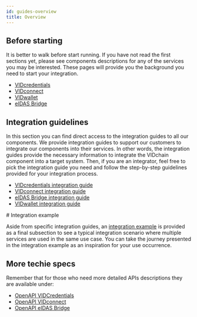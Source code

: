 ```yaml
---
id: guides-overview
title: Overview
---
```


## Before starting

It is better to walk before start running. If you have not read the first sections yet, please see components descriptions for any of the services you may be interested. These pages will provide you the background you need to start your integration.

- [VIDcredentials](../1-Components/0-vidcredential.md)
- [VIDconnect](../1-Components/1-vidconnect.md)
- [VIDwallet](../1-Components/2-vidwallet.md)
- [eIDAS Bridge](../1-Components/3-eidas-bridge.md)

## Integration guidelines

In this section you can find direct access to the integration guides to all our components. We provide integration guides to support our customers to integrate our components into their services. In other words, the integration guides provide the necessary information to integrate the VIDchain component into a target system. Then, if you are an integrator, feel free to pick the integration guide you need and follow the step-by-step guidelines provided for your integration process.

- [VIDcredentials integration guide](integration-vidcredentials)
- [VIDconnect integration guide](integration-vidconnect)
- [eIDAS Bridge integration guide](integration-eidasbridge)
- [VIDwallet integration guide](integration-vidwallet)

# Integration example

Aside from specific integration guides, an [integration example](integration-example) is provided as a final subsection to see a typical integration scenario where multiple services are used in the same use case. You can take the journey presented in the integration example as an inspiration for your use occurrence.

## More techie specs

Remember that for those who need more detailed APIs descriptions they are available under:

- [OpenAPI VIDCredentials](https://docs.vidchain.net/vidcredentials-openapi)
- [OpenAPI VIDconnect](https://docs.vidchain.net/vidconnect-openapi)
- [OpenAPI eIDAS Bridge](https://docs.vidchain.net/eidas-bridge-openapi)
